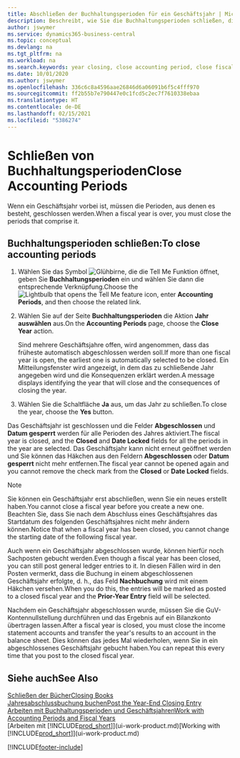 ```yaml
---
title: Abschließen der Buchhaltungsperioden für ein Geschäftsjahr | Microsoft Docs
description: Beschreibt, wie Sie die Buchhaltungsperioden schließen, die das Geschäftsjahr ausmachen.
author: jswymer
ms.service: dynamics365-business-central
ms.topic: conceptual
ms.devlang: na
ms.tgt_pltfrm: na
ms.workload: na
ms.search.keywords: year closing, close accounting period, close fiscal year, bank account detailed trial balance
ms.date: 10/01/2020
ms.author: jswymer
ms.openlocfilehash: 336c6c8a4596aae26846d6a06091b6f5c4fff970
ms.sourcegitcommit: ff2b55b7e790447e0c1fcd5c2ec7f7610338ebaa
ms.translationtype: HT
ms.contentlocale: de-DE
ms.lasthandoff: 02/15/2021
ms.locfileid: "5386274"
---
```

# <a name="close-accounting-periods"></a><span data-ttu-id="5bca4-103">Schließen von Buchhaltungsperioden</span><span class="sxs-lookup"><span data-stu-id="5bca4-103">Close Accounting Periods</span></span>
<span data-ttu-id="5bca4-104">Wenn ein Geschäftsjahr vorbei ist, müssen die Perioden, aus denen es besteht, geschlossen werden.</span><span class="sxs-lookup"><span data-stu-id="5bca4-104">When a fiscal year is over, you must close the periods that comprise it.</span></span>

## <a name="to-close-accounting-periods"></a><span data-ttu-id="5bca4-105">Buchhaltungsperioden schließen:</span><span class="sxs-lookup"><span data-stu-id="5bca4-105">To close accounting periods</span></span>
1. <span data-ttu-id="5bca4-106">Wählen Sie das Symbol ![Glühbirne, die die Tell Me Funktion öffnet](media/ui-search/search_small.png "Was möchten Sie tun?"), geben Sie **Buchhaltungsperioden** ein und wählen Sie dann die entsprechende Verknüpfung.</span><span class="sxs-lookup"><span data-stu-id="5bca4-106">Choose the ![Lightbulb that opens the Tell Me feature](media/ui-search/search_small.png "Tell me what you want to do") icon, enter **Accounting Periods**, and then choose the related link.</span></span>
2. <span data-ttu-id="5bca4-107">Wählen Sie auf der Seite **Buchhaltungsperioden** die Aktion **Jahr auswählen** aus.</span><span class="sxs-lookup"><span data-stu-id="5bca4-107">On the **Accounting Periods** page, choose the **Close Year** action.</span></span>

    <span data-ttu-id="5bca4-108">Sind mehrere Geschäftsjahre offen, wird angenommen, dass das früheste automatisch abgeschlossen werden soll.</span><span class="sxs-lookup"><span data-stu-id="5bca4-108">If more than one fiscal year is open, the earliest one is automatically selected to be closed.</span></span> <span data-ttu-id="5bca4-109">Ein Mitteilungsfenster wird angezeigt, in dem das zu schließende Jahr angegeben wird und die Konsequenzen erklärt werden.</span><span class="sxs-lookup"><span data-stu-id="5bca4-109">A message displays identifying the year that will close and the consequences of closing the year.</span></span>
3. <span data-ttu-id="5bca4-110">Wählen Sie die Schaltfläche **Ja** aus, um das Jahr zu schließen.</span><span class="sxs-lookup"><span data-stu-id="5bca4-110">To close the year, choose the **Yes** button.</span></span>

<span data-ttu-id="5bca4-111">Das Geschäftsjahr ist geschlossen und die Felder **Abgeschlossen** und **Datum gesperrt** werden für alle Perioden des Jahres aktiviert.</span><span class="sxs-lookup"><span data-stu-id="5bca4-111">The fiscal year is closed, and the **Closed** and **Date Locked** fields for all the periods in the year are selected.</span></span> <span data-ttu-id="5bca4-112">Das Geschäftsjahr kann nicht erneut geöffnet werden und Sie können das Häkchen aus den Feldern **Abgeschlossen** oder **Datum gesperrt** nicht mehr entfernen.</span><span class="sxs-lookup"><span data-stu-id="5bca4-112">The fiscal year cannot be opened again and you cannot remove the check mark from the **Closed** or **Date Locked** fields.</span></span>

> [!NOTE]  
>   <span data-ttu-id="5bca4-113">Sie können ein Geschäftsjahr erst abschließen, wenn Sie ein neues erstellt haben.</span><span class="sxs-lookup"><span data-stu-id="5bca4-113">You cannot close a fiscal year before you create a new one.</span></span> <span data-ttu-id="5bca4-114">Beachten Sie, dass Sie nach dem Abschluss eines Geschäftsjahres das Startdatum des folgenden Geschäftsjahres nicht mehr ändern können.</span><span class="sxs-lookup"><span data-stu-id="5bca4-114">Notice that when a fiscal year has been closed, you cannot change the starting date of the following fiscal year.</span></span>

<span data-ttu-id="5bca4-115">Auch wenn ein Geschäftsjahr abgeschlossen wurde, können hierfür noch Sachposten gebucht werden.</span><span class="sxs-lookup"><span data-stu-id="5bca4-115">Even though a fiscal year has been closed, you can still post general ledger entries to it.</span></span> <span data-ttu-id="5bca4-116">In diesen Fällen wird in den Posten vermerkt, dass die Buchung in einem abgeschlossenen Geschäftsjahr erfolgte, d. h., das Feld **Nachbuchung** wird mit einem Häkchen versehen.</span><span class="sxs-lookup"><span data-stu-id="5bca4-116">When you do this, the entries will be marked as posted to a closed fiscal year and the **Prior-Year Entry** field will be selected.</span></span>

<span data-ttu-id="5bca4-117">Nachdem ein Geschäftsjahr abgeschlossen wurde, müssen Sie die GuV-Kontennullstellung durchführen und das Ergebnis auf ein Bilanzkonto übertragen lassen.</span><span class="sxs-lookup"><span data-stu-id="5bca4-117">After a fiscal year is closed, you must close the income statement accounts and transfer the year's results to an account in the balance sheet.</span></span> <span data-ttu-id="5bca4-118">Dies können das jedes Mal wiederholen, wenn Sie in ein abgeschlossenes Geschäftsjahr gebucht haben.</span><span class="sxs-lookup"><span data-stu-id="5bca4-118">You can repeat this every time that you post to the closed fiscal year.</span></span>

## <a name="see-also"></a><span data-ttu-id="5bca4-119">Siehe auch</span><span class="sxs-lookup"><span data-stu-id="5bca4-119">See Also</span></span>

[<span data-ttu-id="5bca4-120">Schließen der Bücher</span><span class="sxs-lookup"><span data-stu-id="5bca4-120">Closing Books</span></span>](year-close-books.md)  
[<span data-ttu-id="5bca4-121">Jahresabschlussbuchung buchen</span><span class="sxs-lookup"><span data-stu-id="5bca4-121">Post the Year-End Closing Entry</span></span>](year-how-post-year-end-close-entry.md)  
[<span data-ttu-id="5bca4-122">Arbeiten mit Buchhaltungsperioden und Geschäftsjahren</span><span class="sxs-lookup"><span data-stu-id="5bca4-122">Work with Accounting Periods and Fiscal Years</span></span>](finance-accounting-periods-and-fiscal-years.md)  
<span data-ttu-id="5bca4-123">[Arbeiten mit [!INCLUDE[prod_short](includes/prod_short.md)]](ui-work-product.md)</span><span class="sxs-lookup"><span data-stu-id="5bca4-123">[Working with [!INCLUDE[prod_short](includes/prod_short.md)]](ui-work-product.md)</span></span>


[!INCLUDE[footer-include](includes/footer-banner.md)]
